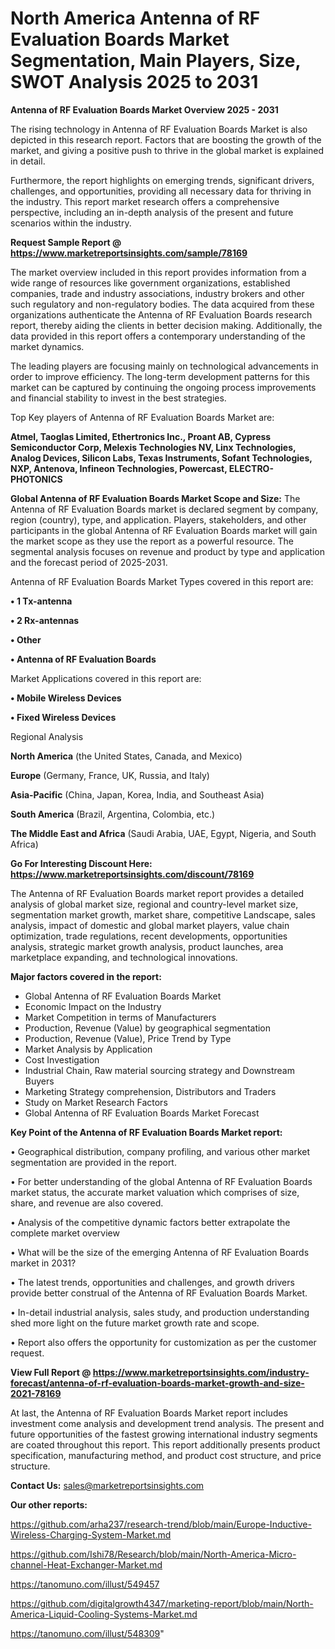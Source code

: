 # North America Antenna of RF Evaluation Boards Market Segmentation, Main Players, Size, SWOT Analysis 2025 to 2031

<Strong> Antenna of RF Evaluation Boards Market Overview 2025 - 2031</strong>

The rising technology in Antenna of RF Evaluation Boards Market is also depicted in this research report. Factors that are boosting the growth of the market, and giving a positive push to thrive in the global market is explained in detail.

Furthermore, the report highlights on emerging trends, significant drivers, challenges, and opportunities, providing all necessary data for thriving in the industry. This report market research offers a comprehensive perspective, including an in-depth analysis of the present and future scenarios within the industry.

<strong>Request Sample Report @ <a href=https://www.marketreportsinsights.com/sample/78169>https://www.marketreportsinsights.com/sample/78169</a></strong>

The market overview included in this report provides information from a wide range of resources like government organizations, established companies, trade and industry associations, industry brokers and other such regulatory and non-regulatory bodies. The data acquired from these organizations authenticate the Antenna of RF Evaluation Boards research report, thereby aiding the clients in better decision making. Additionally, the data provided in this report offers a contemporary understanding of the market dynamics.

The leading players are focusing mainly on technological advancements in order to improve efficiency. The long-term development patterns for this market can be captured by continuing the ongoing process improvements and financial stability to invest in the best strategies.

Top Key players of Antenna of RF Evaluation Boards Market are:

<strong>Atmel, Taoglas Limited, Ethertronics Inc., Proant AB, Cypress Semiconductor Corp, Melexis Technologies NV, Linx Technologies, Analog Devices, Silicon Labs, Texas Instruments, Sofant Technologies, NXP, Antenova, Infineon Technologies, Powercast, ELECTRO-PHOTONICS</strong>

<strong><b>Global Antenna of RF Evaluation Boards Market Scope and Size:</b></strong>
The Antenna of RF Evaluation Boards market is declared segment by company, region (country), type, and application. Players, stakeholders, and other participants in the global Antenna of RF Evaluation Boards market will gain the market scope as they use the report as a powerful resource. The segmental analysis focuses on revenue and product by type and application and the forecast period of 2025-2031.

Antenna of RF Evaluation Boards Market Types covered in this report are:

<strong>• 1 Tx-antenna

• 2 Rx-antennas

• Other

• Antenna of RF Evaluation Boards</strong>

Market Applications covered in this report are:

<strong>• Mobile Wireless Devices

• Fixed Wireless Devices</strong> 

Regional Analysis

<strong>North America</strong> (the United States, Canada, and Mexico)

<strong>Europe</strong> (Germany, France, UK, Russia, and Italy)

<strong>Asia-Pacific</strong> (China, Japan, Korea, India, and Southeast Asia)

<strong>South America</strong> (Brazil, Argentina, Colombia, etc.)

<strong>The Middle East and Africa</strong> (Saudi Arabia, UAE, Egypt, Nigeria, and South Africa)

<strong>Go For Interesting Discount Here: <a href=https://www.marketreportsinsights.com/discount/78169>https://www.marketreportsinsights.com/discount/78169</a></strong>

The Antenna of RF Evaluation Boards market report provides a detailed analysis of global market size, regional and country-level market size, segmentation market growth, market share, competitive Landscape, sales analysis, impact of domestic and global market players, value chain optimization, trade regulations, recent developments, opportunities analysis, strategic market growth analysis, product launches, area marketplace expanding, and technological innovations.

<strong><b>Major factors covered in the report:</b></strong>
<ul>
  <li>Global Antenna of RF Evaluation Boards Market </li>
  <li>Economic Impact on the Industry</li>
  <li>Market Competition in terms of Manufacturers</li>
  <li>Production, Revenue (Value) by geographical segmentation</li>
  <li>Production, Revenue (Value), Price Trend by Type</li>
  <li>Market Analysis by Application</li>
  <li>Cost Investigation</li>
  <li>Industrial Chain, Raw material sourcing strategy and Downstream Buyers</li>
  <li>Marketing Strategy comprehension, Distributors and Traders</li>
  <li>Study on Market Research Factors</li>
  <li>Global Antenna of RF Evaluation Boards Market Forecast</li>
</ul>

<strong><b>Key Point of the Antenna of RF Evaluation Boards Market report:</b></strong>

• Geographical distribution, company profiling, and various other market segmentation are provided in the report.

• For better understanding of the global Antenna of RF Evaluation Boards market status, the accurate market valuation which comprises of size, share, and revenue are also covered.

• Analysis of the competitive dynamic factors better extrapolate the complete market overview

• What will be the size of the emerging Antenna of RF Evaluation Boards market in 2031?

• The latest trends, opportunities and challenges, and growth drivers provide better construal of the Antenna of RF Evaluation Boards Market.

• In-detail industrial analysis, sales study, and production understanding shed more light on the future market growth rate and scope.

• Report also offers the opportunity for customization as per the customer request.

<strong><b>View Full Report @ <a href=https://www.marketreportsinsights.com/industry-forecast/antenna-of-rf-evaluation-boards-market-growth-and-size-2021-78169>https://www.marketreportsinsights.com/industry-forecast/antenna-of-rf-evaluation-boards-market-growth-and-size-2021-78169</a></b></strong>


At last, the Antenna of RF Evaluation Boards Market report includes investment come analysis and development trend analysis. The present and future opportunities of the fastest growing international industry segments are coated throughout this report. This report additionally presents product specification, manufacturing method, and product cost structure, and price structure.

<strong>Contact Us:</strong>
sales@marketreportsinsights.com

<strong>Our other reports:</strong>

<a href=https://github.com/arha237/research-trend/blob/main/Europe-Inductive-Wireless-Charging-System-Market.md>https://github.com/arha237/research-trend/blob/main/Europe-Inductive-Wireless-Charging-System-Market.md</a>

<a href=https://github.com/Ishi78/Research/blob/main/North-America-Micro-channel-Heat-Exchanger-Market.md>https://github.com/Ishi78/Research/blob/main/North-America-Micro-channel-Heat-Exchanger-Market.md</a>

<a href=https://tanomuno.com/illust/549457>https://tanomuno.com/illust/549457</a>

<a href=https://github.com/digitalgrowth4347/marketing-report/blob/main/North-America-Liquid-Cooling-Systems-Market.md>https://github.com/digitalgrowth4347/marketing-report/blob/main/North-America-Liquid-Cooling-Systems-Market.md</a>

<a href=https://tanomuno.com/illust/548309>https://tanomuno.com/illust/548309</a>"

